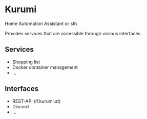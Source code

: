 # Kurumi
Home Automation Assistant or sth

Provides services that are accessible through various interfaces.

## Services
- Shopping list
- Docker container management
- ...

## Interfaces
- REST-API (if.kurumi.at)
- Discord
- ...